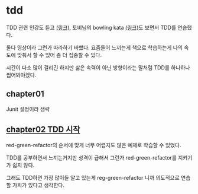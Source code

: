 # tdd
TDD 관련 인강도 듣고 [(링크)](https://www.inflearn.com/course/practical-testing-실용적인-테스트-가이드/dashboard),
토비님의 bowling kata [(링크)](https://www.youtube.com/watch?v=8JLILHs0_yk)도 보면서 TDD를 연습했다.

둘다 영상이라 그런가 따라하기 바빴다. 요즘들어 느끼는게 책으로 학습하는게 나의 속도에 맞춰서 할 수 있어 좀 더 집중할 수 있다.

시간이 다소 많이 걸리긴 하지만 삶은 속력이 아닌 방향이라는 말처럼 TDD를 하나하나 씹어봐야겠다.
## chapter01
Junit 설정이라 생략

## [chapter02 TDD 시작](https://github.com/hwangintae/tdd/pull/1)
red-green-refactor의 순서에 맞게 너무 어렵지도 않은 예제로 학습할 수 있었다.

TDD를 공부하면서 느끼는거지만 성격이 급해서 그런가 red-green-refactor를 지키기가 쉽지 않다.

그래도 TDD하면 가장 많이들 알고 있는게 reg-green-refactor 니까 의도적으로 연습할 가치가 있다고 생각한다.
